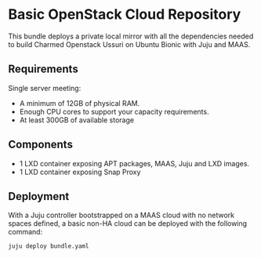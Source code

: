 # Basic OpenStack Cloud Repository

This bundle deploys a private local mirror with all the dependencies needed to build Charmed Openstack Ussuri on Ubuntu Bionic with Juju and MAAS.

## Requirements

Single server meeting:

 - A minimum of 12GB of physical RAM.
 - Enough CPU cores to support your capacity requirements.
 - At least 300GB of available storage


## Components

 - 1 LXD container exposing APT packages, MAAS, Juju and LXD images.
 - 1 LXD container exposing Snap Proxy

## Deployment

With a Juju controller bootstrapped on a MAAS cloud with no network spaces
defined, a basic non-HA cloud can be deployed with the following command:

    juju deploy bundle.yaml

